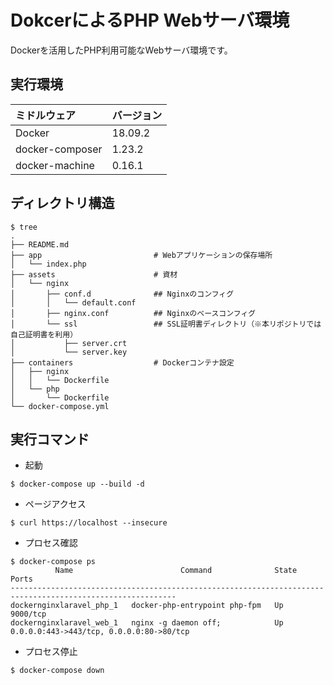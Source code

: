 # DokcerによるPHP Webサーバ環境

Dockerを活用したPHP利用可能なWebサーバ環境です。

## 実行環境

| ミドルウェア | バージョン |
| :---- | :---- |
| Docker | 18.09.2 |
| docker-composer | 1.23.2 |
| docker-machine | 0.16.1 |

## ディレクトリ構造

```
$ tree
.
├── README.md
├── app                         # Webアプリケーションの保存場所
│   └── index.php
├── assets                      # 資材
│   └── nginx
│       ├── conf.d              ## Nginxのコンフィグ
│       │   └── default.conf
│       ├── nginx.conf          ## Nginxのベースコンフィグ
│       └── ssl                 ## SSL証明書ディレクトリ（※本リポジトリでは自己証明書を利用）
│           ├── server.crt
│           └── server.key
├── containers                  # Dockerコンテナ設定
│   ├── nginx
│   │   └── Dockerfile
│   └── php
│       └── Dockerfile
└── docker-compose.yml
```

## 実行コマンド

* 起動

```
$ docker-compose up --build -d
```

* ページアクセス

```
$ curl https://localhost --insecure
```

* プロセス確認

```
$ docker-compose ps
          Name                        Command              State                    Ports
-----------------------------------------------------------------------------------------------------------
dockernginxlaravel_php_1   docker-php-entrypoint php-fpm   Up      9000/tcp
dockernginxlaravel_web_1   nginx -g daemon off;            Up      0.0.0.0:443->443/tcp, 0.0.0.0:80->80/tcp
```

* プロセス停止

```
$ docker-compose down
```
